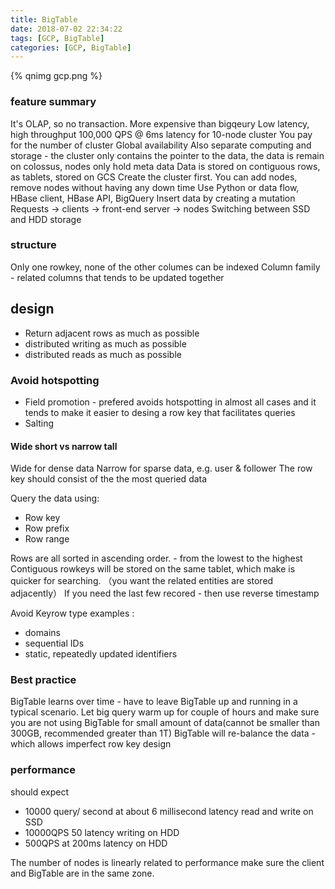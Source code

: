```yaml
---
title: BigTable
date: 2018-07-02 22:34:22
tags: [GCP, BigTable]
categories: [GCP, BigTable]
---
```


{% qnimg gcp.png %}

### feature summary
It's OLAP, so no transaction.
More expensive than bigqeury
Low latency, high throughput
100,000 QPS @ 6ms latency for 10-node cluster
You pay for the number of cluster
Global availability
Also separate computing and storage - the cluster only contains the pointer to the data, the data is remain on colossus, nodes only hold meta data
Data is stored on contiguous rows, as tablets, stored on GCS
Create the cluster first. You can add nodes, remove nodes without having any down time
Use Python or data flow, HBase client, HBase API, BigQuery 
Insert data by creating a mutation
Requests -> clients -> front-end server -> nodes
Switching between SSD and HDD storage

### structure

Only one rowkey, none of the other columes can be indexed
Column family - related columns that tends to be updated together

## design
* Return adjacent rows as much as possible 
* distributed writing as much as possible
* distributed reads as much as possible

### Avoid hotspotting
* Field promotion - prefered
	avoids hotspotting in almost all cases and it tends to make it easier to desing a row key that facilitates queries
* Salting


#### Wide short vs narrow tall
Wide for dense data
Narrow for sparse data, e.g. user & follower
The row key should consist of the the most queried data

Query the data using:
* Row key
* Row prefix
* Row range

Rows are all sorted in ascending order. - from the lowest to the highest
Contiguous rowkeys will be stored on the same tablet, which make is quicker for searching. （you want the related entities are stored adjacently）
If you need the last few recored - then use reverse timestamp

Avoid Keyrow type examples :
* domains
* sequential IDs
* static, repeatedly updated identifiers

### Best practice

BigTable learns over time - have to leave BigTable up and running in a typical scenario. Let big query warm up for couple of hours and make sure you are not using BigTable for small amount of data(cannot be smaller than 300GB, recommended greater than 1T)
BigTable will re-balance the data - which allows imperfect row key design

### performance
should expect 
* 10000 query/ second at about 6 millisecond latency read and write on SSD
* 10000QPS 50 latency writing on HDD
* 500QPS at 200ms latency on HDD

The number of nodes is linearly related to performance
make sure the client and BigTable are in the same zone.